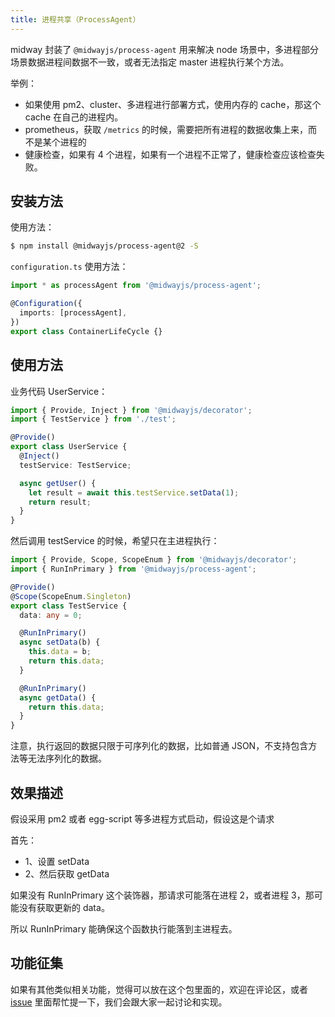 ```yaml
---
title: 进程共享（ProcessAgent）
---
```


midway 封装了 `@midwayjs/process-agent` 用来解决 node 场景中，多进程部分场景数据进程间数据不一致，或者无法指定 master 进程执行某个方法。


举例：

- 如果使用 pm2、cluster、多进程进行部署方式，使用内存的 cache，那这个 cache 在自己的进程内。
- prometheus，获取 `/metrics` 的时候，需要把所有进程的数据收集上来，而不是某个进程的
- 健康检查，如果有 4 个进程，如果有一个进程不正常了，健康检查应该检查失败。

## 安装方法

使用方法：

```bash
$ npm install @midwayjs/process-agent@2 -S
```



`configuration.ts` 使用方法：

```typescript
import * as processAgent from '@midwayjs/process-agent';

@Configuration({
  imports: [processAgent],
})
export class ContainerLifeCycle {}
```

## 使用方法



业务代码 UserService：

```typescript
import { Provide, Inject } from '@midwayjs/decorator';
import { TestService } from './test';

@Provide()
export class UserService {
  @Inject()
  testService: TestService;

  async getUser() {
    let result = await this.testService.setData(1);
    return result;
  }
}
```

然后调用 testService 的时候，希望只在主进程执行：

```typescript
import { Provide, Scope, ScopeEnum } from '@midwayjs/decorator';
import { RunInPrimary } from '@midwayjs/process-agent';

@Provide()
@Scope(ScopeEnum.Singleton)
export class TestService {
  data: any = 0;

  @RunInPrimary()
  async setData(b) {
    this.data = b;
    return this.data;
  }

  @RunInPrimary()
  async getData() {
    return this.data;
  }
}
```

注意，执行返回的数据只限于可序列化的数据，比如普通 JSON，不支持包含方法等无法序列化的数据。

## 效果描述

假设采用 pm2 或者 egg-script 等多进程方式启动，假设这是个请求


首先：

- 1、设置 setData
- 2、然后获取 getData



如果没有 RunInPrimary 这个装饰器，那请求可能落在进程 2，或者进程 3，那可能没有获取更新的 data。


所以 RunInPrimary 能确保这个函数执行能落到主进程去。




## 功能征集

如果有其他类似相关功能，觉得可以放在这个包里面的，欢迎在评论区，或者 [issue](https://github.com/midwayjs/midway/issues) 里面帮忙提一下，我们会跟大家一起讨论和实现。

